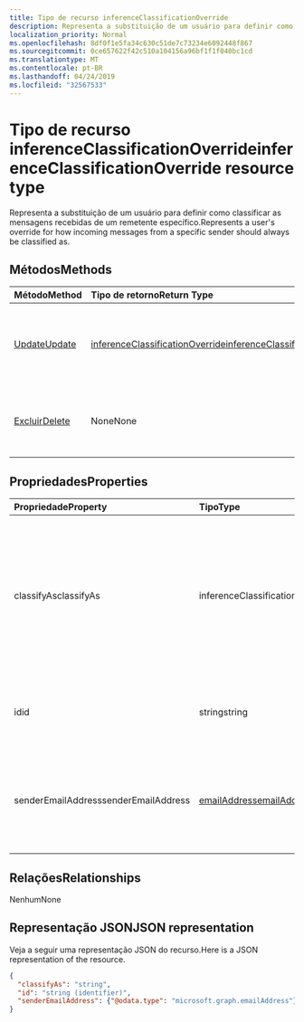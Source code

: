```yaml
---
title: Tipo de recurso inferenceClassificationOverride
description: Representa a substituição de um usuário para definir como classificar as mensagens recebidas de um remetente específico.
localization_priority: Normal
ms.openlocfilehash: 8df0f1e5fa34c630c51de7c73234e6092448f867
ms.sourcegitcommit: 0ce657622f42c510a104156a96bf1f1f040bc1cd
ms.translationtype: MT
ms.contentlocale: pt-BR
ms.lasthandoff: 04/24/2019
ms.locfileid: "32567533"
---
```

# <a name="inferenceclassificationoverride-resource-type"></a><span data-ttu-id="d880a-103">Tipo de recurso inferenceClassificationOverride</span><span class="sxs-lookup"><span data-stu-id="d880a-103">inferenceClassificationOverride resource type</span></span>

<span data-ttu-id="d880a-104">Representa a substituição de um usuário para definir como classificar as mensagens recebidas de um remetente específico.</span><span class="sxs-lookup"><span data-stu-id="d880a-104">Represents a user's override for how incoming messages from a specific sender should always be classified as.</span></span>


## <a name="methods"></a><span data-ttu-id="d880a-105">Métodos</span><span class="sxs-lookup"><span data-stu-id="d880a-105">Methods</span></span>

| <span data-ttu-id="d880a-106">Método</span><span class="sxs-lookup"><span data-stu-id="d880a-106">Method</span></span>           | <span data-ttu-id="d880a-107">Tipo de retorno</span><span class="sxs-lookup"><span data-stu-id="d880a-107">Return Type</span></span>    |<span data-ttu-id="d880a-108">Descrição</span><span class="sxs-lookup"><span data-stu-id="d880a-108">Description</span></span>|
|:---------------|:--------|:----------|
|[<span data-ttu-id="d880a-109">Update</span><span class="sxs-lookup"><span data-stu-id="d880a-109">Update</span></span>](../api/inferenceclassificationoverride-update.md) | [<span data-ttu-id="d880a-110">inferenceClassificationOverride</span><span class="sxs-lookup"><span data-stu-id="d880a-110">inferenceClassificationOverride</span></span>](inferenceclassificationoverride.md) |<span data-ttu-id="d880a-111">Altere o campo **ClassifyAs** de uma substituição conforme especificado.</span><span class="sxs-lookup"><span data-stu-id="d880a-111">Change the **ClassifyAs** field of an override as specified.</span></span> |
|[<span data-ttu-id="d880a-112">Excluir</span><span class="sxs-lookup"><span data-stu-id="d880a-112">Delete</span></span>](../api/inferenceclassificationoverride-delete.md) | <span data-ttu-id="d880a-113">None</span><span class="sxs-lookup"><span data-stu-id="d880a-113">None</span></span> |<span data-ttu-id="d880a-114">Exclua uma substituição especificada de acordo com sua ID.</span><span class="sxs-lookup"><span data-stu-id="d880a-114">Delete an override specified by its ID.</span></span> |

## <a name="properties"></a><span data-ttu-id="d880a-115">Propriedades</span><span class="sxs-lookup"><span data-stu-id="d880a-115">Properties</span></span>
| <span data-ttu-id="d880a-116">Propriedade</span><span class="sxs-lookup"><span data-stu-id="d880a-116">Property</span></span>     | <span data-ttu-id="d880a-117">Tipo</span><span class="sxs-lookup"><span data-stu-id="d880a-117">Type</span></span>   |<span data-ttu-id="d880a-118">Descrição</span><span class="sxs-lookup"><span data-stu-id="d880a-118">Description</span></span>|
|:---------------|:--------|:----------|
|<span data-ttu-id="d880a-119">classifyAs</span><span class="sxs-lookup"><span data-stu-id="d880a-119">classifyAs</span></span>|<span data-ttu-id="d880a-120">inferenceClassificationType</span><span class="sxs-lookup"><span data-stu-id="d880a-120">inferenceClassificationType</span></span>| <span data-ttu-id="d880a-121">Representa como classificar as mensagens recebidas de um remetente específico.</span><span class="sxs-lookup"><span data-stu-id="d880a-121">Specifies how incoming messages from a specific sender should always be classified as.</span></span> <span data-ttu-id="d880a-122">Os valores possíveis são: `focused`, `other`.</span><span class="sxs-lookup"><span data-stu-id="d880a-122">The possible values are: `focused`, `other`.</span></span>|
|<span data-ttu-id="d880a-123">id</span><span class="sxs-lookup"><span data-stu-id="d880a-123">id</span></span>|<span data-ttu-id="d880a-124">string</span><span class="sxs-lookup"><span data-stu-id="d880a-124">string</span></span>| <span data-ttu-id="d880a-p102">O identificador exclusivo da substituição. Somente leitura.</span><span class="sxs-lookup"><span data-stu-id="d880a-p102">The unique identifier of the override. Read-only.</span></span>|
|<span data-ttu-id="d880a-127">senderEmailAddress</span><span class="sxs-lookup"><span data-stu-id="d880a-127">senderEmailAddress</span></span>|[<span data-ttu-id="d880a-128">emailAddress</span><span class="sxs-lookup"><span data-stu-id="d880a-128">emailAddress</span></span>](emailaddress.md)|<span data-ttu-id="d880a-129">As informações de endereço de email do remetente para quem a substituição é criada.</span><span class="sxs-lookup"><span data-stu-id="d880a-129">The email address information of the sender for whom the override is created.</span></span>|

## <a name="relationships"></a><span data-ttu-id="d880a-130">Relações</span><span class="sxs-lookup"><span data-stu-id="d880a-130">Relationships</span></span>
<span data-ttu-id="d880a-131">Nenhum</span><span class="sxs-lookup"><span data-stu-id="d880a-131">None</span></span>


## <a name="json-representation"></a><span data-ttu-id="d880a-132">Representação JSON</span><span class="sxs-lookup"><span data-stu-id="d880a-132">JSON representation</span></span>

<span data-ttu-id="d880a-133">Veja a seguir uma representação JSON do recurso.</span><span class="sxs-lookup"><span data-stu-id="d880a-133">Here is a JSON representation of the resource.</span></span>

<!-- {
  "blockType": "resource",
  "baseType": "microsoft.graph.entity",
  "optionalProperties": [

  ],
  "@odata.type": "microsoft.graph.inferenceClassificationOverride"
}-->

```json
{
  "classifyAs": "string",
  "id": "string (identifier)",
  "senderEmailAddress": {"@odata.type": "microsoft.graph.emailAddress"}
}

```

<!-- uuid: 8fcb5dbc-d5aa-4681-8e31-b001d5168d79
2015-10-25 14:57:30 UTC -->
<!-- {
  "type": "#page.annotation",
  "description": "inferenceClassificationOverride resource",
  "keywords": "",
  "section": "documentation",
  "tocPath": ""
}-->

